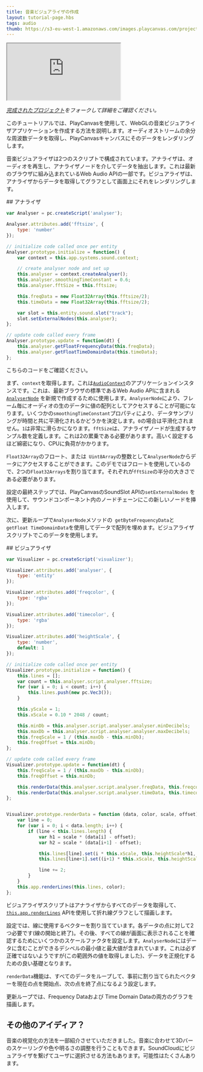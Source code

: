```yaml
---
title: 音楽ビジュアライザの作成
layout: tutorial-page.hbs
tags: audio
thumb: https://s3-eu-west-1.amazonaws.com/images.playcanvas.com/projects/12/405891/L2JCV3-image-75.jpg
---
```


<iframe src="https://playcanv.as/p/BqhCi6oy/"></iframe>

*[完成されたプロジェクト][1]をフォークして詳細をご確認ください。*

このチュートリアルでは、PlayCanvasを使用して、WebGLの音楽ビジュアライザアプリケーションを作成する方法を説明します。オーディオストリームの余分な周波数データを取得し、PlayCanvasキャンバスにそのデータをレンダリングします。

音楽ビジュアライザは2つのスクリプトで構成されています。アナライザは、オーディオを再生し、アナライザノードを介してデータを抽出します。これは最新のブラウザに組み込まれているWeb Audio APIの一部です。ビジュアライザは、アナライザからデータを取得してグラフとして画面上にそれをレンダリングします。

## アナライザ

```javascript
var Analyser = pc.createScript('analyser');

Analyser.attributes.add('fftsize', {
    type: 'number'
});

// initialize code called once per entity
Analyser.prototype.initialize = function() {
    var context = this.app.systems.sound.context;

    // create analyser node and set up
    this.analyser = context.createAnalyser();
    this.analyser.smoothingTimeConstant = 0.6;
    this.analyser.fftSize = this.fftsize;

    this.freqData = new Float32Array(this.fftsize/2);
    this.timeData = new Float32Array(this.fftsize/2);

    var slot = this.entity.sound.slot("track");
    slot.setExternalNodes(this.analyser);
};

// update code called every frame
Analyser.prototype.update = function(dt) {
    this.analyser.getFloatFrequencyData(this.freqData);
    this.analyser.getFloatTimeDomainData(this.timeData);
};
```

こちらのコードをご確認ください。

まず、`context`を取得します。これは[`AudioContext`][2]のアプリケーションインスタンスです。これは、最新ブラウザの標準であるWeb Audio APIに含まれる[`AnalyserNode`][3] を新規で作成するために使用します。`AnalyserNode`により、フレーム毎にオーディオの生のデータに値の配列としてアクセスすることが可能になります。いくつかの`smoothingTimeConstant`プロパティにより、データサンプリングが時間と共に平滑化されるかどうかを決定します。`0`の場合は平滑化されません。`1`は非常に滑らかになります。`fftSize`は、アナライザノードが生成するサンプル数を定義します。これは2の累乗である必要があります。高いく設定するほど綿密になり、CPUに負荷がかかります。

`Float32Array`のフロート、または` Uint8Array`の整数として`AnalyserNode`からデータにアクセスすることができます。このデモではフロートを使用しているので、2つの`Float32Arrays`を割り当てます。それぞれが`fftSize`の半分の大きさである必要があります。

設定の最終ステップでは、PlayCanvasのSoundSlot APIの`setExternalNodes` を使用して、サウンドコンポーネント内のノードチェーンにこの新しいノードを挿入します。

次に、更新ループで`AnalyserNode`メソッドの` getByteFrequencyData`と `getFloat TimeDomainData`を使用してデータで配列を埋めます。ビジュアライザスクリプトでこのデータを使用します。

## ビジュアライザ

```javascript
var Visualizer = pc.createScript('visualizer');

Visualizer.attributes.add('analyser', {
    type: 'entity'
});

Visualizer.attributes.add('freqcolor', {
    type: 'rgba'
});

Visualizer.attributes.add('timecolor', {
    type: 'rgba'
});

Visualizer.attributes.add('heightScale', {
    type: 'number',
    default: 1
});

// initialize code called once per entity
Visualizer.prototype.initialize = function() {
    this.lines = [];
    var count = this.analyser.script.analyser.fftsize;
    for (var i = 0; i < count; i++) {
        this.lines.push(new pc.Vec3());
    }

    this.yScale = 1;
    this.xScale = 0.10 * 2048 / count;

    this.minDb = this.analyser.script.analyser.analyser.minDecibels;
    this.maxDb = this.analyser.script.analyser.analyser.maxDecibels;
    this.freqScale = 1 / (this.maxDb - this.minDb);
    this.freqOffset = this.minDb;
};

// update code called every frame
Visualizer.prototype.update = function(dt) {
    this.freqScale = 1 / (this.maxDb - this.minDb);
    this.freqOffset = this.minDb;

    this.renderData(this.analyser.script.analyser.freqData, this.freqcolor, this.freqScale, this.freqOffset);
    this.renderData(this.analyser.script.analyser.timeData, this.timecolor, 0.5, 0);
};


Visualizer.prototype.renderData = function (data, color, scale, offset) {
    var line = 0;
    for (var i = 0; i < data.length; i++) {
        if (line < this.lines.length) {
            var h1 = scale * (data[i] - offset);
            var h2 = scale * (data[i+1] - offset);

            this.lines[line].set(i * this.xScale, this.heightScale*h1, 0);
            this.lines[line+1].set((i+1) * this.xScale, this.heightScale*h2, 0);

            line += 2;
        }
    }
    this.app.renderLines(this.lines, color);
};
```

ビジュアライザスクリプトはアナライザからすべてのデータを取得して、 [`this.app.renderLines`][4] APIを使用して折れ線グラフとして描画します。

設定では、線に使用するベクターを割り当てています。各データの点に対して2つ必要です(線の開始と終了)。その後、すべての線が画面に表示されることを確認するためにいくつかのスケールファクタを設定します。`AnalyserNode`にはデータに含むことができるデシベルの最小値と最大値が含まれています。これは必ず正確ではないようですが(この範囲外の値を取得しました)、データを正規化するための良い基礎となります。

`renderData`機能は、すべてのデータをループして、事前に割り当てられたベクターを現在の点を開始点、次の点を終了点になるよう設定します。

更新ループでは、Frequency Dataおよび Time Domain Dataの両方のグラフを描画します。

## その他のアイディア？

音楽の視覚化の方法を一部紹介させていただきました。音楽に合わせて3Dバーのスケーリングや色や明るさの調整を行うこともできます。SoundCloudにビジュアライザを繋げてユーザに選択させる方法もあります。可能性はたくさんあります。

[1]: https://playcanvas.com/project/405891
[2]: https://developer.mozilla.org/en/docs/Web/API/AudioContext
[3]: https://developer.mozilla.org/en-US/docs/Web/API/AnalyserNode
[4]: /api/pc.Application.html#renderLines

